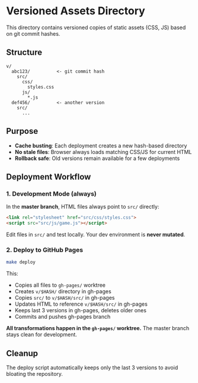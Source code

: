 # Versioned Assets Directory

This directory contains versioned copies of static assets (CSS, JS) based on git commit hashes.

## Structure

```
v/
  abc123/          <- git commit hash
    src/
      css/
        styles.css
      js/
        *.js
  def456/          <- another version
    src/
      ...
```

## Purpose

- **Cache busting**: Each deployment creates a new hash-based directory
- **No stale files**: Browser always loads matching CSS/JS for current HTML
- **Rollback safe**: Old versions remain available for a few deployments

## Deployment Workflow

### 1. Development Mode (always)

In the **master branch**, HTML files always point to `src/` directly:
```html
<link rel="stylesheet" href="src/css/styles.css">
<script src="src/js/game.js"></script>
```

Edit files in `src/` and test locally. Your dev environment is **never mutated**.

### 2. Deploy to GitHub Pages

```bash
make deploy
```

This:
- Copies all files to `gh-pages/` worktree
- Creates `v/$HASH/` directory in gh-pages
- Copies `src/` to `v/$HASH/src/` in gh-pages
- Updates HTML to reference `v/$HASH/src/` in gh-pages
- Keeps last 3 versions in gh-pages, deletes older ones
- Commits and pushes gh-pages branch

**All transformations happen in the `gh-pages/` worktree.** The master branch stays clean for development.

## Cleanup

The deploy script automatically keeps only the last 3 versions to avoid bloating the repository.
